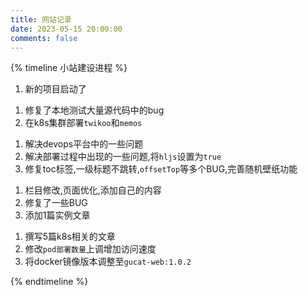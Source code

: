 ```yaml
---
title: 网站记录
date: 2023-05-15 20:00:00
comments: false
---
```


{% timeline 小站建设进程 %}

<!-- timeline 2023-5-15 -->

1. 新的项目启动了

<!-- endtimeline -->


<!-- timeline 2023-5-17 -->

1. 修复了本地测试大量源代码中的bug
2. 在k8s集群部署`twikoo`和`memos`

<!-- endtimeline -->


<!-- timeline 2023-5-18 -->

1. 解决devops平台中的一些问题
2. 解决部署过程中出现的一些问题,将`hljs`设置为`true`
3. 修复toc标签,一级标题不跳转,`offsetTop`等多个BUG,完善随机壁纸功能

<!-- endtimeline -->

<!-- timeline 2023-5-19 -->

1. 栏目修改,页面优化,添加自己的内容
2. 修复了一些BUG
3. 添加1篇实例文章

<!-- endtimeline -->


<!-- timeline 2023-5-20 -->

1. 撰写5篇k8s相关的文章
2. 修改`pod部署数量`上调增加访问速度
3. 将docker镜像版本调整至`gucat-web:1.0.2`

<!-- endtimeline -->


{% endtimeline %}
